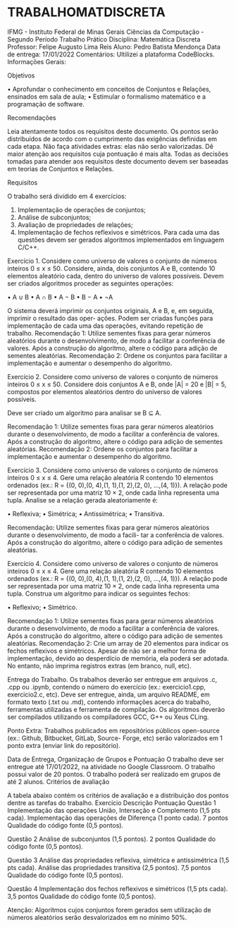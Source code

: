 # TRABALHOMATDISCRETA
IFMG - Instituto Federal de Minas Gerais
Ciências da Computação - Segundo Período
Trabalho Prático
Disciplina: Matemática Discreta
Professor: Felipe Augusto Lima Reis
Aluno: Pedro Batista Mendonça
Data de entrega: 17/01/2022
Comentários: Ultilizei a plataforma CodeBlocks.
Informações Gerais:

Objetivos

• Aprofundar o conhecimento em conceitos de Conjuntos e Relações, ensinados em sala de aula;
• Estimular o formalismo matemático e a programação de software.

Recomendações

Leia atentamente todos os requisitos deste documento.
Os pontos serão distribuídos de acordo com o cumprimento das exigências definidas em cada etapa.
Não faça atividades extras: elas não serão valorizadas. Dê maior atenção aos requisitos cuja pontuação
é mais alta.
Todas as decisões tomadas para atender aos requisitos deste documento devem ser baseadas em teorias
de Conjuntos e Relações.

Requisitos

O trabalho será dividido em 4 exercícios:
1. Implementação de operações de conjuntos;
2. Análise de subconjuntos;
3. Avaliação de propriedades de relações;
4. Implementação de fechos reflexivos e simétricos.
Para cada uma das questões devem ser gerados algoritmos implementados em linguagem C/C++.

Exercício 1.
Considere como universo de valores o conjunto de números inteiros 0 ≤ x ≤ 50. Considere, ainda, dois
conjuntos A e B, contendo 10 elementos aleatório cada, dentro do universo de valores possíveis.
Devem ser criados algoritmos proceder as seguintes operações:

• A ∪ B
• A ∩ B
• A − B
• B − A
• ¬A

O sistema deverá imprimir os conjuntos originais, A e B, e, em seguida, imprimir o resultado das oper-
ações. Podem ser criadas funções para implementação de cada uma das operações, evitando repetição de trabalho.
Recomendação 1: Utilize sementes fixas para gerar números aleatórios durante o desenvolvimento, de modo a
facilitar a conferência de valores. Após a construção do algoritmo, altere o código para adição de sementes aleatórias.
Recomendação 2: Ordene os conjuntos para facilitar a implementação e aumentar o desempenho do algoritmo.

Exercício 2.
Considere como universo de valores o conjunto de números inteiros 0 ≤ x ≤ 50.
Considere dois conjuntos A e B, onde |A| = 20 e |B| = 5, compostos por elementos aleatórios dentro do
universo de valores possíveis.

Deve ser criado um algoritmo para analisar se B ⊆ A.

Recomendação 1: Utilize sementes fixas para gerar números aleatórios durante o desenvolvimento, de modo a
facilitar a conferência de valores. Após a construção do algoritmo, altere o código para adição de sementes aleatórias.
Recomendação 2: Ordene os conjuntos para facilitar a implementação e aumentar o desempenho do algoritmo.

Exercício 3.
Considere como universo de valores o conjunto de números inteiros 0 ≤ x ≤ 4. Gere uma relação
aleatória R contendo 10 elementos ordenados (ex.: R = {(0, 0),(0, 4),(1, 1),(1, 2),(2, 0), ...,(4, 1)}).
A relação pode ser representada por uma matriz 10 × 2, onde cada linha representa uma tupla.
Analise se a relação gerada aleatoriamente é:

• Reflexiva;
• Simétrica;
• Antissimétrica;
• Transitiva.

Recomendação: Utilize sementes fixas para gerar números aleatórios durante o desenvolvimento, de modo a facili-
tar a conferência de valores. Após a construção do algoritmo, altere o código para adição de sementes aleatórias.

Exercício 4.
Considere como universo de valores o conjunto de números inteiros 0 ≤ x ≤ 4. Gere uma relação
aleatória R contendo 10 elementos ordenados (ex.: R = {(0, 0),(0, 4),(1, 1),(1, 2),(2, 0), ...,(4, 1)}).
A relação pode ser representada por uma matriz 10 × 2, onde cada linha representa uma tupla.
Construa um algoritmo para indicar os seguintes fechos:

• Reflexivo;
• Simétrico.

Recomendação 1: Utilize sementes fixas para gerar números aleatórios durante o desenvolvimento, de modo a
facilitar a conferência de valores. Após a construção do algoritmo, altere o código para adição de sementes aleatórias.
Recomendação 2: Crie um array de 20 elementos para indicar os fechos reflexivos e simétricos. Apesar de não
ser a melhor forma de implementação, devido ao desperdício de memória, ela poderá ser adotada. No entanto, não
imprima registros extras (em branco, null, etc).

Entrega do Trabalho.
Os trabalhos deverão ser entregue em arquivos .c, .cpp ou .ipynb, contendo o número do exercício (ex.:
exercicio1.cpp, exercicio2.c, etc).
Deve ser entregue, ainda, um arquivo README, em formato texto (.txt ou .md), contendo informações
acerca do trabalho, ferramentas utilizadas e ferramenta de compilação.
Os algoritmos deverão ser compilados utilizando os compiladores GCC, G++ ou Xeus CLing.

Ponto Extra: Trabalhos publicados em repositórios públicos open-source (ex.: Github, Bitbucket, GitLab, Source-
Forge, etc) serão valorizados em 1 ponto extra (enviar link do repositório).

Data de Entrega, Organização de Grupos e Pontuação
O trabalho deve ser entregue até 17/01/2022, na atividade no Google Classroom.
O trabalho possui valor de 20 pontos.
O trabalho poderá ser realizado em grupos de até 2 alunos.
Critérios de avaliação

A tabela abaixo contém os critérios de avaliação e a distribuição dos pontos dentre as tarefas do trabalho.
Exercício Descrição Pontuação
Questão 1
Implementação das operações União, Interseção e Complemento (1,5 pts cada).
Implementação das operações de Diferença (1 ponto cada). 7 pontos
Qualidade do código fonte (0,5 pontos).

Questão 2
Análise de subconjuntos (1,5 pontos). 2 pontos
Qualidade do código fonte (0,5 pontos).

Questão 3
Análise das propriedades reflexiva, simétrica e antissimétrica (1,5 pts cada).
Análise das propriedades transitiva (2,5 pontos). 7,5 pontos
Qualidade do código fonte (0,5 pontos).

Questão 4
Implementação dos fechos reflexivos e simétricos (1,5 pts cada). 3,5 pontos
Qualidade do código fonte (0,5 pontos).

Atenção: Algoritmos cujos conjuntos forem gerados sem utilização de números aleatórios serão desvalorizados em
no mínimo 50%.
